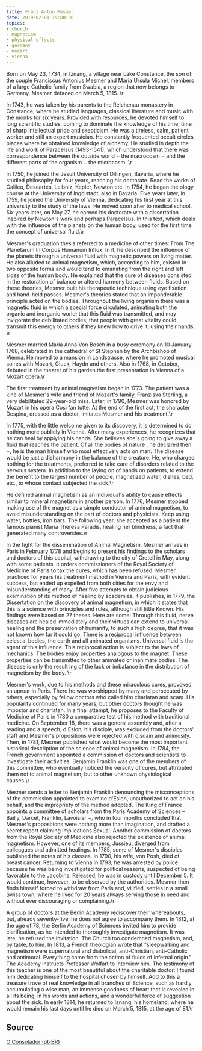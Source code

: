 ```yaml
---
title: Franz Anton Mesmer
date: 2019-02-01 19:00:00
topics: 
- church
- magnetism
- physical-effects
- germany
- mozart
- vienna
---
```


Born on May 23, 1734, in Iznang, a village near Lake Constance, the son of the couple Franciscus Antonius Mesmer and Maria Ursula Michel, members of a large Catholic family from Swabia, a region that now belongs to Germany. Mesmer defaced on March 5, 1815. \r

In 1743, he was taken by his parents to the Reichenau monastery in Constance, where he studied languages, classical literature and music with the monks for six years. Provided with resources, he devoted himself to long scientific studies, coming to dominate the knowledge of his time, time of sharp intellectual pride and skepticism. He was a tireless, calm, patient worker and still an expert musician. He constantly frequented occult circles, places where he obtained knowledge of alchemy. He studied in depth the life and work of Paracelsus (1493-1541), which understood that there was correspondence between the outside world − the macrocosm − and the different parts of the organism − the microcosm. \r

In 1750, he joined the Jesuit University of Dillingen, Bavaria, where he studied philosophy for four years, reaching his doctorate. Read the works of Galileo, Descartes, Leibniz, Kepler, Newton etc. In 1754, he began the ology course at the University of Ingolstadt, also in Bavaria. Five years later, in 1759, he joined the University of Vienna, dedicating his first year at this university to the study of the laws. He moved soon after to medical school. Six years later, on May 27, he earned his doctorate with a dissertation inspired by Newton's work and perhaps Paracelsus. In this text, which deals with the influence of the planets on the human body, used for the first time the concept of universal fluid.\r

Mesmer's graduation thesis referred to a medicine of other times: From The Planetarum In Corpus Humanum Influx. In it, he described the influence of the planets through a universal fluid with magnetic powers on living matter. He also alluded to animal magnetism, which, according to him, existed in two opposite forms and would tend to emanating from the right and left sides of the human body. He explained that the cure of diseases consisted in the restoration of balance or altered harmony between fluids. Based on these theories, Mesmer built his therapeutic technique using eye fixation and hand-held passes. Mesmer's theories stated that an imponderable principle acted on the bodies. Throughout the living organism there was a magnetic fluid in which a special force circulated, animating both the organic and inorganic world; that this fluid was transmitted, and may invigorate the debilitated bodies; that people with great vitality could transmit this energy to others if they knew how to drive it, using their hands. \r

Mesmer married Maria Anna Von Bosch in a busy ceremony on 10 January 1768, celebrated in the cathedral of St Stephen by the Archbishop of Vienna. He moved to a mansion in Landstrasse, where he promoted musical soires with Mozart, Gluck, Haydn and others. Also in 1768, in October, debuted in the theater of his garden the first presentation in Vienna of a Mozart opera.\r

The first treatment by animal magnetism began in 1773. The patient was a kine of Mesmer's wife and friend of Mozart's family, Franziska Sterling, a very debilitated 29-year-old miss. Later, in 1790, Mesmer was honored by Mozart in his opera Così fan tutte. At the end of the first act, the character Despina, dressed as a doctor, imitates Mesmer and his treatment.\r

In 1775, with the little welcome given to its discovery, it is determined to do nothing more publicly in Vienna. After many experiences, he recognizes that he can heal by applying his hands. She believes she's going to give away a fluid that reaches the patient. Of all the bodies of nature , he declared then −, he is the man himself who most effectively acts on man. The disease would be just a disharmony in the balance of the creature. He, who charged nothing for the treatments, preferred to take care of disorders related to the nervous system. In addition to the laying on of hands on patients, to extend the benefit to the largest number of people, magnetized water, dishes, bed, etc., to whose contact subjected the sick.\r

He defined animal magnetism as an individual's ability to cause effects similar to mineral magnetism in another person. In 1776, Mesmer stopped making use of the magnet as a simple conductor of animal magnetism, to avoid misunderstanding on the part of doctors and physicists. Keep using water, bottles, iron bars. The following year, she accepted as a patient the famous pianist Maria Theresa Paradis, healing her blindness, a fact that generated many controversies.\r

In the fight for the dissemination of Animal Magnetism, Mesmer arrives in Paris in February 1778 and begins to present his findings to the scholars and doctors of this capital, withdrawing to the city of Creteil in May, along with some patients. It orders commissioners of the Royal Society of Medicine of Paris to tax the cures, which has been refused. Mesmer practiced for years his treatment method in Vienna and Paris, with evident success, but ended up expelled from both cities for the envy and misunderstanding of many. After five attempts to obtain judicious examination of its method of healing by academies, it publishes, in 1779, the Dissertation on the discovery of animal magnetism, in which it states that this is a science with principles and rules, although still little Known. His findings were based on 27 theses. Here are some: Through this fluid, nerve diseases are healed immediately and their virtues can extend to universal healing and the preservation of humanity, to such a high degree, that it was not known how far it could go. There is a reciprocal influence between celestial bodies, the earth and all animated organisms. Universal fluid is the agent of this influence. This reciprocal action is subject to the laws of mechanics. The bodies enjoy properties analogous to the magnet. These properties can be transmitted to other animated or inanimate bodies. The disease is only the result ing of the lack or imbalance in the distribution of magnetism by the body. \r

Mesmer's work, due to his methods and these miraculous cures, provoked an uproar in Paris. There he was worshipped by many and persecuted by others, especially by fellow doctors who called him charlatan and scam. His popularity continued for many years, but other doctors thought he was impostor and charlatan. In a final attempt, he proposes to the Faculty of Medicine of Paris in 1780 a comparative test of his method with traditional medicine. On September 18, there was a general assembly and, after a reading and a speech, d'Eslon, his disciple, was excluded from the doctors' staff and Mesmer's propositions were rejected with disdain and animosity. Then, in 1781, Mesmer published what would become the most important historical description of the science of animal magnetism. In 1784, the French government appointed a commission of doctors and scientists to investigate their activities. Benjamin Franklin was one of the members of this committee, who eventually noticed the veracity of cures, but attributed them not to animal magnetism, but to other unknown physiological causes.\r

Mesmer sends a letter to Benjamin Franklin denouncing the misconceptions of the commission appointed to examine d'Eslon, unauthorized to act on his behalf, and the impropriety of the method adopted. The King of France appoints a committee of scholars from the Paris Academy of Sciences – Bailly, Darcet, Franklin, Lavoisier −, who in four months concluded that Mesmer's propositions were nothing more than imagination, and drafted a secret report claiming implications Sexual. Another commission of doctors from the Royal Society of Medicine also rejected the existence of animal magnetism. However, one of its members, Jussieu, diverged from colleagues and admitted healings. In 1785, some of Mesmer's disciples published the notes of his classes. In 1790, his wife, von Posh, died of breast cancer. Returning to Vienna in 1793, he was arrested by police because he was being investigated for political reasons, suspected of being favorable to the Jacobins. Released, he was in custody until December 5. It would continue, however, to be observed by the authorities. Mesmer then finds himself forced to withdraw from Paris and, vilified, settles in a small Swiss town, where he lived for 20 years always serving those in need and without ever discouraging or complaining.\r

A group of doctors at the Berlin Academy rediscover their whereabouts, but, already seventy-five, he does not agree to accompany them. In 1812, at the age of 78, the Berlin Academy of Sciences invited him to provide clarification, as he intended to thoroughly investigate magnetism. It was late; he refused the invitation. The Church too condemned magnetism, and, by table, to him. In 1813, a French theologian wrote that "sleepwalking and magnetism were supernatural and diabolical, anti-Christian, anti-Catholic and antimoral. Everything came from the action of fluids of infernal origin." The Academy instructs Professor Wolfart to interview him. The testimony of this teacher is one of the most beautiful about the charitable doctor: I found him dedicating himself to the hospital chosen by himself. Add to this a treasure trove of real knowledge in all branches of Science, such as hardly accumulating a wise man, an immense goodness of heart that is revealed in all its being, in his words and actions, and a wonderful force of suggestion about the sick. In early 1814, he returned to Iznang, his homeland, where he would remain his last days until he died on March 5, 1815, at the age of 81.\r

## Source
[O Consolador (pt-BR)](http://www.oconsolador.com.br/linkfixo/biografias/franzanton.html)

